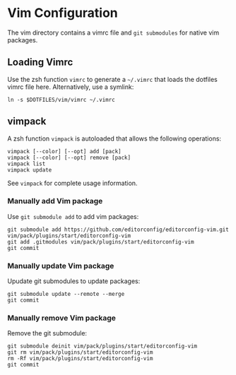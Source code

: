 # Vim Configuration

The vim directory contains a vimrc file and `git submodules` for native vim packages.

## Loading Vimrc

Use the zsh function `vimrc` to generate a `~/.vimrc` that loads the dotfiles vimrc file here. Alternatively, use a symlink:

```
ln -s $DOTFILES/vim/vimrc ~/.vimrc
```

## vimpack

A zsh function `vimpack` is autoloaded that allows the following operations:

```
vimpack [--color] [--opt] add [pack]
vimpack [--color] [--opt] remove [pack]
vimpack list
vimpack update
```

See `vimpack` for complete usage information.

### Manually add Vim package

Use `git submodule add` to add vim packages:

```
git submodule add https://github.com/editorconfig/editorconfig-vim.git vim/pack/plugins/start/editorconfig-vim
git add .gitmodules vim/pack/plugins/start/editorconfig-vim
git commit
```
### Manually update Vim package

Upudate git submodules to update packages:

```
git submodule update --remote --merge
git commit
```

### Manually remove Vim package

Remove the git submodule:

```
git submodule deinit vim/pack/plugins/start/editorconfig-vim
git rm vim/pack/plugins/start/editorconfig-vim
rm -Rf vim/pack/plugins/start/editorconfig-vim
git commit
```
